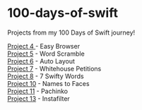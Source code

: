 # 100-days-of-swift
Projects from my 100 Days of Swift journey!

[Project 4 ](https://github.com/usrFri3ndly/100-days-of-swift/tree/master/project4) - Easy Browser  
[Project 5](https://github.com/usrFri3ndly/100-days-of-swift/tree/master/project5) - Word Scramble  
[Project 6](https://github.com/usrFri3ndly/100-days-of-swift/tree/master/project6) - Auto Layout  
[Project 7](https://github.com/usrFri3ndly/100-days-of-swift/tree/master/project7) - Whitehouse Petitions  
[Project 8](https://github.com/usrFri3ndly/100-days-of-swift/tree/master/project8) - 7 Swifty Words  
[Project 10](https://github.com/usrFri3ndly/100-days-of-swift/tree/master/project10) - Names to Faces  
[Project 11](https://github.com/usrFri3ndly/100-days-of-swift/tree/master/project11) - Pachinko  
[Project 13](https://github.com/usrFri3ndly/100-days-of-swift/tree/master/project13) - Instafilter
